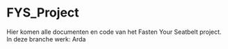 # FYS_Project
Hier komen alle documenten en code van het Fasten Your Seatbelt project.
In deze branche werk: Arda
